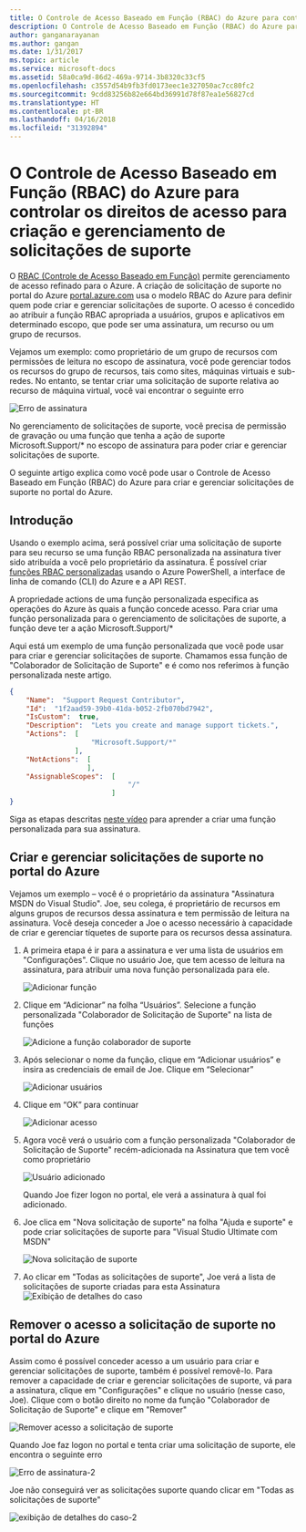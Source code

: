 ```yaml
---
title: O Controle de Acesso Baseado em Função (RBAC) do Azure para controlar os direitos de acesso para criação e gerenciamento de solicitações de suporte | Microsoft Docs
description: O Controle de Acesso Baseado em Função (RBAC) do Azure para controlar os direitos de acesso para criação e gerenciamento de solicitações de suporte.
author: ganganarayanan
ms.author: gangan
ms.date: 1/31/2017
ms.topic: article
ms.service: microsoft-docs
ms.assetid: 58a0ca9d-86d2-469a-9714-3b8320c33cf5
ms.openlocfilehash: c3557d54b9fb3fd0173eec1e327050ac7cc80fc2
ms.sourcegitcommit: 9cdd83256b82e664bd36991d78f87ea1e56827cd
ms.translationtype: HT
ms.contentlocale: pt-BR
ms.lasthandoff: 04/16/2018
ms.locfileid: "31392894"
---
```

# <a name="azure-role-based-access-control-rbac-to-control-access-rights-to-create-and-manage-support-requests"></a>O Controle de Acesso Baseado em Função (RBAC) do Azure para controlar os direitos de acesso para criação e gerenciamento de solicitações de suporte

O [RBAC (Controle de Acesso Baseado em Função)](https://docs.microsoft.com/azure/role-based-access-control/overview) permite gerenciamento de acesso refinado para o Azure.
A criação de solicitação de suporte no portal do Azure [portal.azure.com](https://portal.azure.com) usa o modelo RBAC do Azure para definir quem pode criar e gerenciar solicitações de suporte.
O acesso é concedido ao atribuir a função RBAC apropriada a usuários, grupos e aplicativos em determinado escopo, que pode ser uma assinatura, um recurso ou um grupo de recursos.

Vejamos um exemplo: como proprietário de um grupo de recursos com permissões de leitura no escopo de assinatura, você pode gerenciar todos os recursos do grupo de recursos, tais como sites, máquinas virtuais e sub-redes.
No entanto, se tentar criar uma solicitação de suporte relativa ao recurso de máquina virtual, você vai encontrar o seguinte erro

![Erro de assinatura](./media/create-manage-support-requests-using-access-control/subscription-error.png)

No gerenciamento de solicitações de suporte, você precisa de permissão de gravação ou uma função que tenha a ação de suporte Microsoft.Support/* no escopo de assinatura para poder criar e gerenciar solicitações de suporte.

O seguinte artigo explica como você pode usar o Controle de Acesso Baseado em Função (RBAC) do Azure para criar e gerenciar solicitações de suporte no portal do Azure.

## <a name="getting-started"></a>Introdução

Usando o exemplo acima, será possível criar uma solicitação de suporte para seu recurso se uma função RBAC personalizada na assinatura tiver sido atribuída a você pelo proprietário da assinatura.
É possível criar [funções RBAC personalizadas](https://azure.microsoft.com/documentation/articles/role-based-access-control-custom-roles/) usando o Azure PowerShell, a interface de linha de comando (CLI) do Azure e a API REST.

A propriedade actions de uma função personalizada especifica as operações do Azure às quais a função concede acesso.
Para criar uma função personalizada para o gerenciamento de solicitações de suporte, a função deve ter a ação Microsoft.Support/*

Aqui está um exemplo de uma função personalizada que você pode usar para criar e gerenciar solicitações de suporte.
Chamamos essa função de "Colaborador de Solicitação de Suporte" e é como nos referimos à função personalizada neste artigo.

``` Json
{
    "Name":  "Support Request Contributor",
    "Id":  "1f2aad59-39b0-41da-b052-2fb070bd7942",
    "IsCustom":  true,
    "Description":  "Lets you create and manage support tickets.",
    "Actions":  [
                    "Microsoft.Support/*"
                ],
    "NotActions":  [
                   ],
    "AssignableScopes":  [
                             "/"
                         ]
}
```

Siga as etapas descritas [neste vídeo](https://www.youtube.com/watch?v=-PaBaDmfwKI) para aprender a criar uma função personalizada para sua assinatura.

## <a name="create-and-manage-support-requests-in-the-azure-portal"></a>Criar e gerenciar solicitações de suporte no portal do Azure

Vejamos um exemplo – você é o proprietário da assinatura "Assinatura MSDN do Visual Studio".
Joe, seu colega, é proprietário de recursos em alguns grupos de recursos dessa assinatura e tem permissão de leitura na assinatura.
Você deseja conceder a Joe o acesso necessário à capacidade de criar e gerenciar tíquetes de suporte para os recursos dessa assinatura.

1. A primeira etapa é ir para a assinatura e ver uma lista de usuários em "Configurações". Clique no usuário Joe, que tem acesso de leitura na assinatura, para atribuir uma nova função personalizada para ele.

    ![Adicionar função](./media/create-manage-support-requests-using-access-control/add-role.png)

2. Clique em “Adicionar” na folha “Usuários”. Selecione a função personalizada "Colaborador de Solicitação de Suporte" na lista de funções

    ![Adicione a função colaborador de suporte](./media/create-manage-support-requests-using-access-control/add-support-contributor-role.png)

3. Após selecionar o nome da função, clique em “Adicionar usuários” e insira as credenciais de email de Joe. Clique em “Selecionar”

    ![Adicionar usuários](./media/create-manage-support-requests-using-access-control/add-users.png)

4. Clique em “OK” para continuar

    ![Adicionar acesso](./media/create-manage-support-requests-using-access-control/add-access.png)

5. Agora você verá o usuário com a função personalizada "Colaborador de Solicitação de Suporte" recém-adicionada na Assinatura que tem você como proprietário

    ![Usuário adicionado](./media/create-manage-support-requests-using-access-control/user-added.png)

    Quando Joe fizer logon no portal, ele verá a assinatura à qual foi adicionado.

7. Joe clica em "Nova solicitação de suporte" na folha "Ajuda e suporte" e pode criar solicitações de suporte para "Visual Studio Ultimate com MSDN"

    ![Nova solicitação de suporte](./media/create-manage-support-requests-using-access-control/new-support-request.png)

8. Ao clicar em "Todas as solicitações de suporte", Joe verá a lista de solicitações de suporte criadas para esta Assinatura ![Exibição de detalhes do caso](./media/create-manage-support-requests-using-access-control/case-details-view.png)

## <a name="remove-support-request-access-in-the-azure-portal"></a>Remover o acesso a solicitação de suporte no portal do Azure

Assim como é possível conceder acesso a um usuário para criar e gerenciar solicitações de suporte, também é possível removê-lo.
Para remover a capacidade de criar e gerenciar solicitações de suporte, vá para a assinatura, clique em "Configurações" e clique no usuário (nesse caso, Joe).
Clique com o botão direito no nome da função "Colaborador de Solicitação de Suporte" e clique em "Remover"

![Remover acesso a solicitação de suporte](./media/create-manage-support-requests-using-access-control/remove-support-request-access.png)

Quando Joe faz logon no portal e tenta criar uma solicitação de suporte, ele encontra o seguinte erro

![Erro de assinatura-2](./media/create-manage-support-requests-using-access-control/subscription-error-2.png)

Joe não conseguirá ver as solicitações suporte quando clicar em "Todas as solicitações de suporte"

![exibição de detalhes do caso-2](./media/create-manage-support-requests-using-access-control/case-details-view-2.png)
